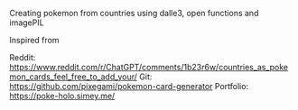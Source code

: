 Creating pokemon from countries using dalle3, open functions and imagePIL

Inspired from 

Reddit: https://www.reddit.com/r/ChatGPT/comments/1b23r6w/countries_as_pokemon_cards_feel_free_to_add_your/
Git: https://github.com/pixegami/pokemon-card-generator
Portfolio: https://poke-holo.simey.me/

